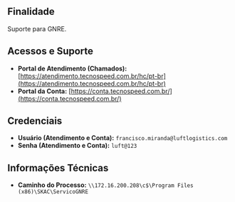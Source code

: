 ## Finalidade
Suporte para GNRE.

## Acessos e Suporte
* **Portal de Atendimento (Chamados):** [https://atendimento.tecnospeed.com.br/hc/pt-br](https://atendimento.tecnospeed.com.br/hc/pt-br)
* **Portal da Conta:** [https://conta.tecnospeed.com.br/](https://conta.tecnospeed.com.br/)

## Credenciais
* **Usuário (Atendimento e Conta):** `francisco.miranda@luftlogistics.com`
* **Senha (Atendimento e Conta):** `luft@123`

## Informações Técnicas
* **Caminho do Processo:** `\\172.16.200.208\c$\Program Files (x86)\SKAC\ServicoGNRE`